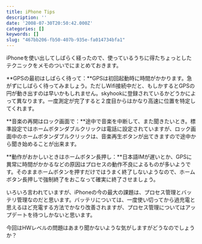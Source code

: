 ```yaml
---
title: iPhone Tips
description: ''
date: '2008-07-30T20:50:42.000Z'
categories: []
keywords: []
slug: "467bb206-fb50-407b-935e-fa014734bfa1"
---
```

iPhoneを使い出してしばらく経ったので、使っているうちに得たちょっとしたテクニックをメモのついでにまとめておきます。

**GPSの最初はしばらく待って：**GPSは初回起動時に時間がかかります。急がずにしばらく待ってみましょう。ただしWifi接続中だと、もしかするとGPSの円が動き出すのは早いかもしれません。skyhookに登録されているかどうかによって異なります。一度測定が完了すると２度目からはかなり高速に位置を特定してくれます。

**音楽の再開はロック画面で：**途中で音楽を中断して、また聞きたいとき。標準設定ではホームボタンダブルクリックは電話に設定されていますが、ロック画面中のホームボタンダブルクリックは、音楽再生ボタンが出てきますので途中から聞き始めることが出来ます。

**動作がおかしいときはホームボタン長押し：**日本語IMが遅いとか、GPSに異常に時間がかかるなどの原因はプロセスの動作不良によるものが多いようです。そのままホームボタンを押すだけではうまく終了しないようなので、ホームボタン長押しで強制終了をおこなって確実に終了させましょう。

いろいろ言われていますが、iPhoneの今の最大の課題は、プロセス管理とバッテリ管理なのだと思います。バッテリについては、一度使い切ってから過充電と思えるほど充電する方法でかなり改善されますが、プロセス管理についてはアップデートを待つしかないと思います。

今回はHWレベルの問題はあまり聞かないような気がしますがどうなのでしょうか？